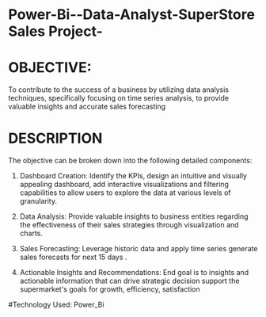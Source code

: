 # Power-Bi--Data-Analyst-SuperStore Sales Project-

# OBJECTIVE:

To contribute to the success of a business by utilizing data 
analysis techniques, specifically focusing on time series 
analysis, to provide valuable insights and accurate sales 
forecasting

# DESCRIPTION
The objective can be broken down into the following detailed components:

1. Dashboard Creation: Identify the KPIs, design an intuitive and visually appealing 
dashboard, add interactive visualizations and filtering capabilities to allow users to explore 
the data at various levels of granularity.

2. Data Analysis: Provide valuable insights to business entities regarding the effectiveness 
of their sales strategies through visualization and charts.

3. Sales Forecasting: Leverage historic data and apply time series generate sales forecasts 
for next 15 days .

4. Actionable Insights and Recommendations: End goal is to insights and actionable 
information that can drive strategic decision support the supermarket's goals for growth, 
efficiency, satisfaction

#Technology Used: Power_Bi   

